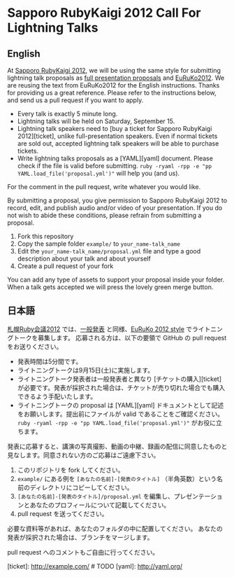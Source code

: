# Sapporo RubyKaigi 2012 Call For Lightning Talks

## English

At [Sapporo RubyKaigi 2012][sprk2012], we will be using the same style for
submitting lightning talk proposals as [full presentation proposals][sprk2012cfp] and [EuRuKo2012][euruko2012].
We are reusing the text from EuRuKo2012 for the English instructions.
Thanks for providing us a great reference.
Please refer to the instructions below, and send us a pull request if you want to apply.

* Every talk is exactly 5 minute long.
* Lightning talks will be held on Saturday, September 15.
* Lightning talk speakers need to [buy a ticket for Sapporo RubyKaigi 2012][ticket], unlike full-presentation speakers. Even if normal tickets are sold out, accepted lightning talk speakers will be able to purchase tickets.
* Write lightning talks proposals as a [YAML][yaml] document. Please check if the file is valid before submitting. ```ruby -ryaml -rpp -e "pp YAML.load_file('proposal.yml')"``` will help you (and us).

For the comment in the pull request, write whatever you would like.

By submitting a proposal, you give permission to Sapporo RubyKaigi 2012 to record, edit, and publish audio and/or video of your presentation. If you do not wish to abide these conditions, please refrain from submitting a proposal.

1. Fork this repository
2. Copy the sample folder `example/` to `your_name-talk_name`
3. Edit the `your_name-talk_name/proposal.yml` file and type a good description about your talk and about yourself
4. Create a pull request of your fork

You can add any type of assets to support your proposal inside your folder. When a talk gets accepted we will press the lovely green merge button.

## 日本語

[札幌Ruby会議2012][sprk2012] では、[一般発表][sprk2012cfp] と同様、[EuRuKo 2012 style][euruko2012] でライトニングトークを募集します。
応募される方は、以下の要領で GitHub の pull request をお送りください。

* 発表時間は5分間です。
* ライトニングトークは9月15日(土)に実施します。
* ライトニングトーク発表者は一般発表者と異なり [チケットの購入][ticket] が必要です。発表が採択された場合は、チケットが売り切れた場合でも購入できるよう手配いたします。
* ライトニングトークの proposal は [YAML][yaml] ドキュメントとして記述をお願いします。提出前にファイルが valid であることをご確認ください。```ruby -ryaml -rpp -e "pp YAML.load_file('proposal.yml')"``` がお役に立ちます。

発表に応募すると、講演の写真撮影、動画の中継、録画の配信に同意したものと見なします。同意されない方のご応募はご遠慮下さい。

1. このリポジトリを fork してください。
2. `example/` にある例を `[あなたの名前]-[発表のタイトル]` （半角英数）という名前のディレクトリにコピーしてください。
3. `[あなたの名前]-[発表のタイトル]/proposal.yml` を編集し、プレゼンテーションとあなたのプロフィールについて記載してください。
4. pull request を送ってください。

必要な資料等があれば、あなたのフォルダの中に配置してください。
あなたの発表が採択された場合は、ブランチをマージします。

pull request へのコメントもご自由に行ってください。

  [sprk2012]: http://sapporo.rubykaigi.org/2012
  [euruko2012]: https://github.com/euruko2012/call-for-proposals
  [sprk2012cfp]: https://github.com/sprk2012/sprk2012-cfp
  [ticket]: http://example.com/ # TODO
  [yaml]: http://yaml.org/
